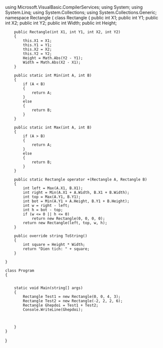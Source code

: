 using Microsoft.VisualBasic.CompilerServices;
using System;
using System.Linq;
using System.Collections;
using System.Collections.Generic;
namespace Rectangle
{
    class Rectangle
    {
        public int X1;
        public int Y1;
        public int X2;
        public int Y2;
        public int Width;
        public int Height;

        public Rectangle(int X1, int Y1, int X2, int Y2)
        {
            this.X1 = X1;
            this.Y1 = Y1;
            this.X2 = X2;
            this.Y2 = Y2;
            Height = Math.Abs(Y2 - Y1);
            Width = Math.Abs(X2 - X1);
        }

        public static int Min(int A, int B)
        {
            if (A < B)
            {
                return A;
            }
            else
            {
                return B;
            }
        }

        public static int Max(int A, int B)
        {
            if (A > B)
            {
                return A;
            }
            else
            {
                return B;
            }
        }

        public static Rectangle operator +(Rectangle A, Rectangle B)
        {
            int left = Max(A.X1, B.X1);
            int right = Min(A.X1 + A.Width, B.X1 + B.Width);
            int top = Max(A.Y1, B.Y1);
            int bot = Min(A.Y1 + A.Height, B.Y1 + B.Height);
            int w = right - left;
            int h = bot - top;
            if (w <= 0 || h <= 0)
                return new Rectangle(0, 0, 0, 0);
            return new Rectangle(left, top, w, h); 
        }

        public override string ToString()
        {
            int square = Height * Width;
            return "Dien tich: " + square;
        }

    }

    class Program
    {


        static void Main(string[] args)
        {
            Rectangle Test1 = new Rectangle(0, 0, 4, 3);
            Rectangle Test2 = new Rectangle(-2, 2, 2, 6);
            Rectangle Ghepdoi = Test1 + Test2;
            Console.WriteLine(Ghepdoi);
   


        }
    }
}
